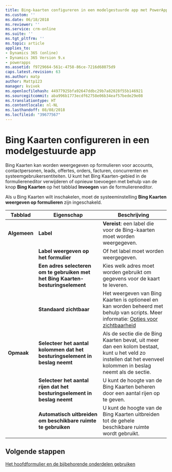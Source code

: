 ```yaml
---
title: Bing-kaarten configureren in een modelgestuurde app met PowerApps | MicrosoftDocs
ms.custom: ''
ms.date: 06/18/2018
ms.reviewer: ''
ms.service: crm-online
ms.suite: ''
ms.tgt_pltfrm: ''
ms.topic: article
applies_to:
- Dynamics 365 (online)
- Dynamics 365 Version 9.x
- powerapps
ms.assetid: f9729664-561c-4758-86ce-7216d68075d9
caps.latest.revision: 63
ms.author: matp
author: Mattp123
manager: kvivek
ms.openlocfilehash: 44977925bfa92647ddbc29b7a82028f55b146921
ms.sourcegitcommit: aba996b1773ecdf62758e06b34eaf57bede29e08
ms.translationtype: HT
ms.contentlocale: nl-NL
ms.lasthandoff: 08/08/2018
ms.locfileid: "39677567"
---
```

# <a name="configure-bing-maps-in-a-model-driven-app"></a>Bing Kaarten configureren in een modelgestuurde app

 Bing Kaarten kan worden weergegeven op formulieren voor accounts, contactpersonen, leads, offertes, orders, facturen, concurrenten en systeemgebruikersentiteiten. U kunt het Bing Kaarten-gebied in de formuliereneditor verwijderen of opnieuw toevoegen met behulp van de knop **Bing Kaarten** op het tabblad **Invoegen** van de formuliereneditor.  
  
 Als u Bing Kaarten wilt inschakelen, moet de systeeminstelling **Bing Kaarten weergeven op formulieren** zijn ingeschakeld.  
  
|Tabblad|Eigenschap|Beschrijving|  
|---------|--------------|-----------------|  
|**Algemeen**|**Label**|**Vereist**: een label die voor de Bing-kaarten moet worden weergegeven.|  
||**Label weergeven op het formulier**|Of het label moet worden weergegeven.|  
||**Een adres selecteren om te gebruiken met het Bing Kaarten-besturingselement**|Kies welk adres moet worden gebruikt om gegevens voor de kaart te leveren.|  
||**Standaard zichtbaar**|Het weergeven van Bing Kaarten is optioneel en kan worden beheerd met behulp van scripts. Meer informatie: [Opties voor zichtbaarheid](visibility-options-legacy.md)|  
|**Opmaak**|**Selecteer het aantal kolommen dat het besturingselement in beslag neemt**|Als de sectie die de Bing Kaarten bevat, uit meer dan een kolom bestaat, kunt u het veld zo instellen dat het evenveel kolommen in beslag neemt als de sectie.|  
||**Selecteer het aantal rijen dat het besturingselement in beslag neemt**|U kunt de hoogte van de Bing Kaarten beheren door een aantal rijen op te geven.|  
||**Automatisch uitbreiden om beschikbare ruimte te gebruiken**|U kunt de hoogte van de Bing Kaarten uitbreiden tot de gehele beschikbare ruimte wordt gebruikt.|  

## <a name="next-steps"></a>Volgende stappen

[Het hoofdformulier en de bijbehorende onderdelen gebruiken](use-main-form-and-components.md)
